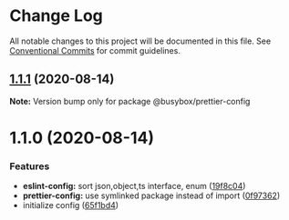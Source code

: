 # Change Log

All notable changes to this project will be documented in this file.
See [Conventional Commits](https://conventionalcommits.org) for commit guidelines.

## [1.1.1](https://github.com/davidNHK/busybox/compare/@busybox/prettier-config@1.1.0...@busybox/prettier-config@1.1.1) (2020-08-14)

**Note:** Version bump only for package @busybox/prettier-config





# 1.1.0 (2020-08-14)


### Features

* **eslint-config:** sort json,object,ts interface, enum ([19f8c04](https://github.com/davidNHK/busybox/commit/19f8c04908655b4c7fbbf43843bb7386a633701a))
* **prettier-config:** use symlinked package instead of import ([0f97362](https://github.com/davidNHK/busybox/commit/0f97362de094b25dbe8d9b8c74ec773d40907187))
* initialize config ([65f1bd4](https://github.com/davidNHK/busybox/commit/65f1bd41539d79892cdb4c798872540cece0e166))
